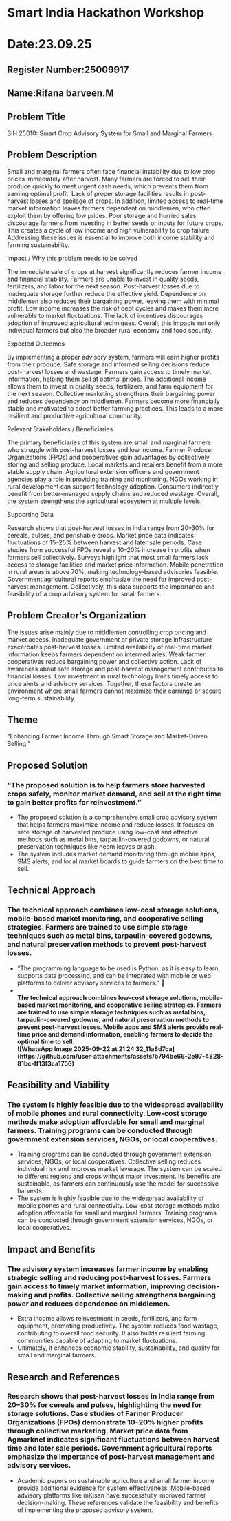 # Smart India Hackathon Workshop
# Date:23.09.25
## Register Number:25009917
## Name:Rifana barveen.M
## Problem Title
SIH 25010: Smart Crop Advisory System for Small and Marginal Farmers
## Problem Description

Small and marginal farmers often face financial instability due to low crop prices immediately after harvest. Many farmers are forced to sell their produce quickly to meet urgent cash needs, which prevents them from earning optimal profit. Lack of proper storage facilities results in post-harvest losses and spoilage of crops. In addition, limited access to real-time market information leaves farmers dependent on middlemen, who often exploit them by offering low prices. Poor storage and hurried sales discourage farmers from investing in better seeds or inputs for future crops. This creates a cycle of low income and high vulnerability to crop failure. Addressing these issues is essential to improve both income stability and farming sustainability.

Impact / Why this problem needs to be solved

The immediate sale of crops at harvest significantly reduces farmer income and financial stability. Farmers are unable to invest in quality seeds, fertilizers, and labor for the next season. Post-harvest losses due to inadequate storage further reduce the effective yield. Dependence on middlemen also reduces their bargaining power, leaving them with minimal profit. Low income increases the risk of debt cycles and makes them more vulnerable to market fluctuations. The lack of incentives discourages adoption of improved agricultural techniques. Overall, this impacts not only individual farmers but also the broader rural economy and food security.

Expected Outcomes

By implementing a proper advisory system, farmers will earn higher profits from their produce. Safe storage and informed selling decisions reduce post-harvest losses and wastage. Farmers gain access to timely market information, helping them sell at optimal prices. The additional income allows them to invest in quality seeds, fertilizers, and farm equipment for the next season. Collective marketing strengthens their bargaining power and reduces dependency on middlemen. Farmers become more financially stable and motivated to adopt better farming practices. This leads to a more resilient and productive agricultural community.

Relevant Stakeholders / Beneficiaries

The primary beneficiaries of this system are small and marginal farmers who struggle with post-harvest losses and low income. Farmer Producer Organizations (FPOs) and cooperatives gain advantages by collectively storing and selling produce. Local markets and retailers benefit from a more stable supply chain. Agricultural extension officers and government agencies play a role in providing training and monitoring. NGOs working in rural development can support technology adoption. Consumers indirectly benefit from better-managed supply chains and reduced wastage. Overall, the system strengthens the agricultural ecosystem at multiple levels.

Supporting Data

Research shows that post-harvest losses in India range from 20–30% for cereals, pulses, and perishable crops. Market price data indicates fluctuations of 15–25% between harvest and later sale periods. Case studies from successful FPOs reveal a 10–20% increase in profits when farmers sell collectively. Surveys highlight that most small farmers lack access to storage facilities and market price information. Mobile penetration in rural areas is above 70%, making technology-based advisories feasible. Government agricultural reports emphasize the need for improved post-harvest management. Collectively, this data supports the importance and feasibility of a crop advisory system for small farmers.

## Problem Creater's Organization

The issues arise mainly due to middlemen controlling crop pricing and market access. Inadequate government or private storage infrastructure exacerbates post-harvest losses. Limited availability of real-time market information keeps farmers dependent on intermediaries. Weak farmer cooperatives reduce bargaining power and collective action. Lack of awareness about safe storage and post-harvest management contributes to financial losses. Low investment in rural technology limits timely access to price alerts and advisory services. Together, these factors create an environment where small farmers cannot maximize their earnings or secure long-term sustainability.

## Theme

"Enhancing Farmer Income Through Smart Storage and Market-Driven Selling.” 

## Proposed Solution

<h3>“The proposed solution is to help farmers store harvested crops safely, monitor market demand, and sell at the right time to gain better profits for reinvestment.”</h3>
<ul><li>The proposed solution is a comprehensive small crop advisory system that helps farmers maximize income and reduce losses. It focuses on safe storage of harvested produce using low-cost and effective methods such as metal bins, tarpaulin-covered godowns, or natural preservation techniques like neem leaves or ash. </li>
<li> The system includes market demand monitoring through mobile apps, SMS alerts, and local market boards to guide farmers on the best time to sell.</li></ul>

## Technical Approach
<h3>The technical approach combines low-cost storage solutions, mobile-based market monitoring, and cooperative selling strategies. Farmers are trained to use simple storage techniques such as metal bins, tarpaulin-covered godowns, and natural preservation methods to prevent post-harvest losses.</h3>
<ul><li>“The programming language to be used is Python, as it is easy to learn, supports data processing, and can be integrated with mobile or web platforms to deliver advisory services to farmers.” 🌾</li>
<li><b><br>The technical approach combines low-cost storage solutions, mobile-based market monitoring, and cooperative selling strategies. Farmers are trained to use simple storage techniques such as metal bins, tarpaulin-covered godowns, and natural preservation methods to prevent post-harvest losses. Mobile apps and SMS alerts provide real-time price and demand information, enabling farmers to decide the optimal time to sell. </br>
  ![WhatsApp Image 2025-09-22 at 21 24 32_11a8d7ca](https://github.com/user-attachments/assets/b794be66-2e97-4828-81bc-ff13f3ca1756)</b></li></ul>

## Feasibility and Viability
<h3>The system is highly feasible due to the widespread availability of mobile phones and rural connectivity. Low-cost storage methods make adoption affordable for small and marginal farmers. Training programs can be conducted through government extension services, NGOs, or local cooperatives.</h3>
<ul><li> Training programs can be conducted through government extension services, NGOs, or local cooperatives. Collective selling reduces individual risk and improves market leverage. The system can be scaled to different regions and crops without major investment. Its benefits are sustainable, as farmers can continuously use the model for successive harvests.</li>
<li>The system is highly feasible due to the widespread availability of mobile phones and rural connectivity. Low-cost storage methods make adoption affordable for small and marginal farmers. Training programs can be conducted through government extension services, NGOs, or local cooperatives.</li></ul>

## Impact and Benefits
<h3>The advisory system increases farmer income by enabling strategic selling and reducing post-harvest losses. Farmers gain access to timely market information, improving decision-making and profits. Collective selling strengthens bargaining power and reduces dependence on middlemen.</h3>
<ul><li>Extra income allows reinvestment in seeds, fertilizers, and farm equipment, promoting productivity. The system reduces food wastage, contributing to overall food security. It also builds resilient farming communities capable of adapting to market fluctuations.</li>
<li>Ultimately, it enhances economic stability, sustainability, and quality for small and marginal farmers.</li></ul>

## Research and References
<h3>Research shows that post-harvest losses in India range from 20–30% for cereals and pulses, highlighting the need for storage solutions. Case studies of Farmer Producer Organizations (FPOs) demonstrate 10–20% higher profits through collective marketing. Market price data from Agmarknet indicates significant fluctuations between harvest time and later sale periods. Government agricultural reports emphasize the importance of post-harvest management and advisory services. </h3>
<ul><li> Academic papers on sustainable agriculture and small farmer income provide additional evidence for system effectiveness. Mobile-based advisory platforms like mKisan have successfully improved farmer decision-making. These references validate the feasibility and benefits of implementing the proposed advisory system.</li></ul>
